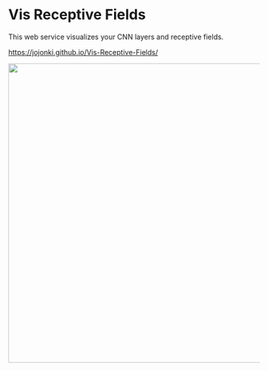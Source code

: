 # Vis Receptive Fields

This web service visualizes your CNN layers and receptive fields.

https://jojonki.github.io/Vis-Receptive-Fields/


<img width="600" src="https://user-images.githubusercontent.com/166852/111165498-719ab700-85e2-11eb-8ec4-a827938bf4b9.png" />
